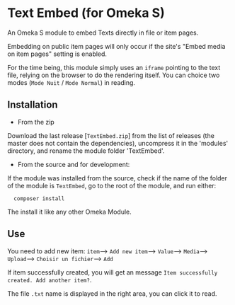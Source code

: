 # Text Embed (for Omeka S)

An Omeka S module to embed Texts directly in file or item pages.

Embedding on public item pages will only occur if the site's "Embed media on
item pages" setting is enabled.

For the time being, this module simply uses an `iframe` pointing to the text file, relying on the browser to do the rendering itself. You can choice two modes (`Mode Nuit` / `Mode Normal`) in reading.

Installation
-------------

* From the zip

Download the last release [`TextEmbed.zip`] from the list of releases (the master does not contain the dependencies), uncompress it in the 'modules' directory, and rename the module folder 'TextEmbed'.

* From the source and for development:

If the module was installed from the source, check if the name of the folder of the module is `TextEmbed`, go to the root of the module, and run either:

```
  composer install
````
The install it like any other Omeka Module.

Use
--------------
You need to add new item: `item`--> `Add new item`--> `Value`--> `Media`--> `Upload`--> `Choisir un fichier`--> `Add` 

If item successfully created, you will get an message `Item successfully created. Add another item?`. 

The file `.txt` name is displayed in the right area, you can click it to read.

